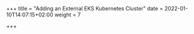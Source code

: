 +++
title = "Adding an External EKS Kubernetes Cluster"
date = 2022-01-10T14:07:15+02:00
weight = 7

+++





